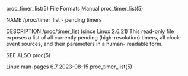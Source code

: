 proc_timer_list(5)						      File Formats Manual						    proc_timer_list(5)

NAME
       /proc/timer_list - pending timers

DESCRIPTION
       /proc/timer_list (since Linux 2.6.21)
	      This  read-only file exposes a list of all currently pending (high-resolution) timers, all clock-event sources, and their parameters in a human-
	      readable form.

SEE ALSO
       proc(5)

Linux man-pages 6.7							  2023-08-15							    proc_timer_list(5)
